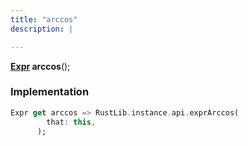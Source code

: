 ```yaml
---
title: "arccos"
description: |

---
```

<span class="dart-code"><strong>[Expr] arccos</strong>();</span>


### Implementation
```dart
Expr get arccos => RustLib.instance.api.exprArccos(
        that: this,
      );
```

[Expr]: /reference/classes/expr/